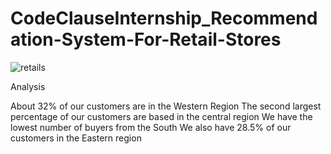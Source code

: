 # CodeClauseInternship_Recommendation-System-For-Retail-Stores

![retails](https://github.com/Prabhoda/CodeClauseInternship_Recommendation-System-For-Retail-Stores/assets/103125935/e508735f-c567-4f0c-8b84-b3473b8ec6df)

Analysis

About 32% of our customers are in the Western Region
The second largest percentage of our customers are based in the central region
We have the lowest number of buyers from the South
We also have 28.5% of our customers in the Eastern region


